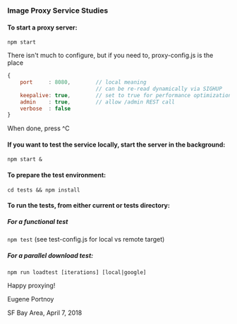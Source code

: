 ### Image Proxy Service Studies

#### To start a proxy server:
```npm start```

There isn't much to configure, but if you need to, proxy-config.js is the place
```javascript
{
    port     : 8080,        // local meaning
                            // can be re-read dynamically via SIGHUP
    keepalive: true,        // set to true for performance optimization for limited distinct image servers
    admin    : true,        // allow /admin REST call
    verbose  : false
}
```
When done, press ^C

#### If you want to test the service locally, start the server in the background:
```npm start &```

#### To prepare the test environment:
```cd tests && npm install```

#### To run the tests, from either current or tests directory:

##### For a functional test
```npm test```
(see test-config.js for local vs remote target)

##### For a parallel download test:
```npm run loadtest [iterations] [local|google]``` 

Happy proxying!

Eugene Portnoy

SF Bay Area, April 7, 2018

